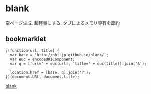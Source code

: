 # blank
空ページ生成. 超軽量にする. タブによるメモリ専有を節約


## bookmarklet

```
;(function(url, title) {
  var base = 'http://phi-jp.github.io/blank/';
  var euc = encodeURIComponent;
  var q = ['url=' + euc(url), 'title=' + euc(title)].join('&');

  location.href = [base, q].join('?');
})(document.URL, document.title);
```

<a href="javascript:(function(){;(function(url, title) {var base = 'http://phi-jp.github.io/blank/';var euc = encodeURIComponent;var q = ['url=' + euc(url), 'title=' + euc(title)].join('&amp;');location.href = [base, q].join('?');})(document.URL, document.title);})();">blank</a>
